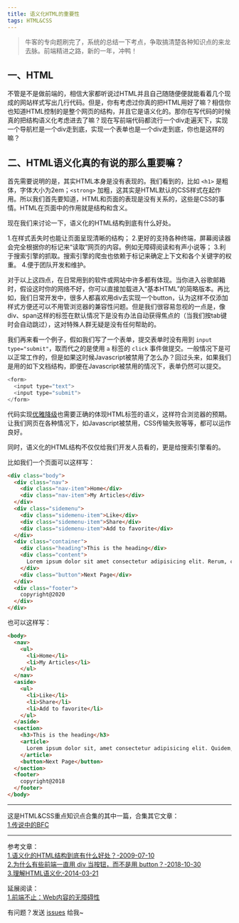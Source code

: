 ```yaml
---
title: 语义化HTML的重要性
tags: HTML&CSS
---
```


> 牛客的专向题刷完了，系统的总结一下考点，争取搞清楚各种知识点的来龙去脉。前端精进之路，新的一年，冲鸭！

## 一、HTML

不管是不是做前端的，相信大家都听说过HTML并且自己随随便便就能看着几个现成的网站样式写出几行代码。但是，你有考虑过你真的把HTML用好了嘛？相信你也知道HTML控制的是整个网页的结构，并且它是语义化的。那你在写代码的时候真的把结构语义化考虑进去了嘛？现在写前端代码都流行一个div走遍天下，实现一个导航栏是一个div走到底，实现一个表单也是一个div走到底，你也是这样的嘛？

## 二、HTML语义化真的有说的那么重要嘛？

首先需要说明的是，其实HTML本身是没有表现的。我们看到的，比如 `<h1>` 是粗体，字体大小为2em；`<strong>` 加粗，这其实是HTML默认的CSS样式在起作用。所以我们首先要知道，HTML和页面的表现是没有关系的，这些是CSS的事情。HTML在页面中的作用就是结构和含义。

现在我们来讨论一下，语义化的HTML结构到底有什么好处。

1.在样式丢失时也能让页面呈现清晰的结构；
2.更好的支持各种终端，屏幕阅读器会完全根据你的标记来“读取”网页的内容。例如无障碍阅读和有声小说等；
3.利于搜索引擎的抓取。搜索引擎的爬虫也依赖于标记来确定上下文和各个关键字的权重。
4.便于团队开发和维护。

对于以上这四点，在日常用到的软件或网站中许多都有体现。当你进入谷歌邮箱时，假设这时你的网络不好，你可以直接加载进入“基本HTML”的简略版本。再比如，我们日常开发中，很多人都喜欢用div去实现一个button，认为这样不仅添加样式方便还可以不用管浏览器的兼容性问题。但是我们很容易忽视的一点是，像div、span这样的标签在默认情况下是没有办法自动获得焦点的（当我们按tab键时会自动跳过），这对特殊人群无疑是没有任何帮助的。

我们再来看一个例子，假如我们写了一个表单，提交表单时没有用到 `input type="submit"`，取而代之的是使用 `a` 标签的 `click` 事件做提交。一般情况下是可以正常工作的，但是如果这时候Javascript被禁用了怎么办？回过头来，如果我们是用的如下文档结构，即便在Javascript被禁用的情况下，表单仍然可以提交。

```Javascript
<form>
  <input type="text">
  <input type="submit">
</form>
```

代码实现[优雅降级](https://juejin.im/post/58eda95261ff4b005819faf9)也需要正确的体现HTML标签的语义，这样符合浏览器的预期。让我们网页在各种情况下，如Javascript被禁用，CSS传输失败等等，都可以运作良好。

同时，语义化的HTML结构不仅仅给我们开发人员看的，更是给搜索引擎看的。

比如我们一个页面可以这样写：
```html
<div class="body">
  <div class="nav">
    <div class="nav-item">Home</div>
    <div class="nav-item">My Articles</div>
  </div>
  <div class="sidemenu">
    <div class="sidemenu-item">Like</div>
    <div class="sidemenu-item">Share</div>
    <div class="sidemenu-item">Add to favorite</div>
  </div>
  <div class="container">
    <div class="heading">This is the heading</div>
    <div class="content">
      Lorem ipsum dolor sit amet consectetur adipisicing elit. Rerum, consequuntur!
    </div>
    <div class="button">Next Page</div>
  </div>
  <div class="footer">
    copyright@2020
  </div>
</div>
```

也可以这样写：
```html
<body>
  <nav>
    <ul>
      <li>Home</li>
      <li>My Articles</li>
    </ul>
  </nav>
  <aside>
    <ul>
      <li>Like</li>
      <li>Share</li>
      <li>Add to favorite</li>
    </ul>
  </aside>
  <section>
    <h3>This is the heading</h3>
    <article>
      Lorem ipsum dolor sit, amet consectetur adipisicing elit. Quidem, assumenda?
    </article>
    <button>Next Page</button>
  </section>
  <footer>
    copyright@2018
  </footer>
</body>
```

---
这是HTML&CSS重点知识点合集的其中一篇，合集其它文章：  
[1.传说中的BFC](https://syt-honey.github.io/2020/02/18/%E4%BC%A0%E8%AF%B4%E4%B8%AD%E7%9A%84BFC/#more)  

---
参考文章：  
[1.语义化的HTML结构到底有什么好处？-2009-07-10](https://www.html.cn/archives/1668)  
[2.为什么有些前端一直用 div 当按钮，而不是用 button？-2018-10-30](https://www.zhihu.com/question/296706208)  
[3.理解HTML语义化-2014-03-21](https://www.cnblogs.com/freeyiyi1993/p/3615179.html)  

延展阅读：  
[1.前端不止：Web内容的无障碍性](https://zhuanlan.zhihu.com/p/37397635)  

有问题？发送 [issues](https://syt-honey.github.io/about/) 给我~
